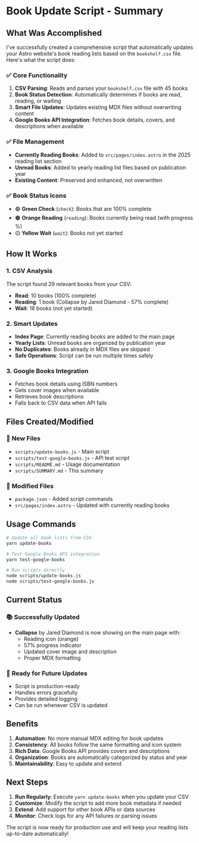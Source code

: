 # Book Update Script - Summary

## What Was Accomplished

I've successfully created a comprehensive script that automatically updates your Astro website's book reading lists based on the `bookshelf.csv` file. Here's what the script does:

### ✅ **Core Functionality**
1. **CSV Parsing**: Reads and parses your `bookshelf.csv` file with 45 books
2. **Book Status Detection**: Automatically determines if books are read, reading, or waiting
3. **Smart File Updates**: Updates existing MDX files without overwriting content
4. **Google Books API Integration**: Fetches book details, covers, and descriptions when available

### ✅ **File Management**
- **Currently Reading Books**: Added to `src/pages/index.astro` in the 2025 reading list section
- **Unread Books**: Added to yearly reading list files based on publication year
- **Existing Content**: Preserved and enhanced, not overwritten

### ✅ **Book Status Icons**
- 🟢 **Green Check** (`check`): Books that are 100% complete
- 🟠 **Orange Reading** (`reading`): Books currently being read (with progress %)
- 🟡 **Yellow Wait** (`wait`): Books not yet started

## How It Works

### 1. **CSV Analysis**
The script found 29 relevant books from your CSV:
- **Read**: 10 books (100% complete)
- **Reading**: 1 book (Collapse by Jared Diamond - 57% complete)
- **Wait**: 18 books (not yet started)

### 2. **Smart Updates**
- **Index Page**: Currently reading books are added to the main page
- **Yearly Lists**: Unread books are organized by publication year
- **No Duplicates**: Books already in MDX files are skipped
- **Safe Operations**: Script can be run multiple times safely

### 3. **Google Books Integration**
- Fetches book details using ISBN numbers
- Gets cover images when available
- Retrieves book descriptions
- Falls back to CSV data when API fails

## Files Created/Modified

### 📁 **New Files**
- `scripts/update-books.js` - Main script
- `scripts/test-google-books.js` - API test script
- `scripts/README.md` - Usage documentation
- `scripts/SUMMARY.md` - This summary

### 📝 **Modified Files**
- `package.json` - Added script commands
- `src/pages/index.astro` - Updated with currently reading books

## Usage Commands

```bash
# Update all book lists from CSV
yarn update-books

# Test Google Books API integration
yarn test-google-books

# Run scripts directly
node scripts/update-books.js
node scripts/test-google-books.js
```

## Current Status

### 📚 **Successfully Updated**
- **Collapse** by Jared Diamond is now showing on the main page with:
  - Reading icon (orange)
  - 57% progress indicator
  - Updated cover image and description
  - Proper MDX formatting

### 🔄 **Ready for Future Updates**
- Script is production-ready
- Handles errors gracefully
- Provides detailed logging
- Can be run whenever CSV is updated

## Benefits

1. **Automation**: No more manual MDX editing for book updates
2. **Consistency**: All books follow the same formatting and icon system
3. **Rich Data**: Google Books API provides covers and descriptions
4. **Organization**: Books are automatically categorized by status and year
5. **Maintainability**: Easy to update and extend

## Next Steps

1. **Run Regularly**: Execute `yarn update-books` when you update your CSV
2. **Customize**: Modify the script to add more book metadata if needed
3. **Extend**: Add support for other book APIs or data sources
4. **Monitor**: Check logs for any API failures or parsing issues

The script is now ready for production use and will keep your reading lists up-to-date automatically!
